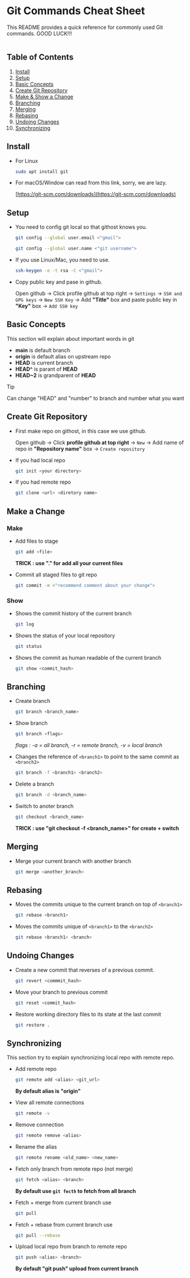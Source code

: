 Git Commands Cheat Sheet
========================

This README provides a quick reference for commonly used Git commands. GOOD LUCK!!!

![]()

Table of Contents
-----------------

1. [Install](#install)
2. [Setup](#setup)
3. [Basic Concepts](#basicconepts)
4. [Create Git Repository](#create-git-repo)
5. [Make & Show a Change](#makechange)
6. [Branching](#branching)
7. [Merging](#merging)
8. [Rebasing](#rebase)
9. [Undoing Changes](#undoing-changes)
10. [Synchronizing](#sync)

Install <a name="install"></a>
-------

- For Linux

	```sh
	sudo apt install git
	```

- For macOS/Window can read from this link, sorry, we are lazy.

	[https://git-scm.com/downloads](https://git-scm.com/downloads)

Setup <a name="setup"></a>
-----

- You need to config git local so that githost knows you.

	```sh
	git config --global user.email <"gmail">
	```
	```sh
	git config --global user.name <"git username">
	```

- If you use Linux/Mac, you need to use.

	```sh
	ssh-keygen -o -t rsa -C <"gmail">
	```

- Copy public key and pase in github.
	
	Open github -> Click profile github at top right -> `Settings` -> `SSH and GPG keys` -> `New SSH Key` -> Add **"Title"** box and paste public key in **"Key"** box -> `Add SSH key`
	<!-- insert a picture for put key -->

Basic Concepts <a name="basicconecpts"></a>
--------------

This section will explain about important words in git

- **main**		is default branch
- **origin**	is default alias on upstream repo
- **HEAD**		is current branch
- **HEAD^**		is parant of **HEAD**
- **HEAD~2**	is grandparent of **HEAD**

> [!TIP]
> Can change "HEAD" and "number" to branch and number what you want

Create Git Repository <a name="create-git-repo"></a>
--------------

- First make repo on githost, in this case we use github.

	Open github -> Click **profile github at top right** -> `New` -> Add name of repo in **"Repository name"** box -> `Create repository`
	<!-- maybe insert a picture -->

- If you had local repo
	
	```sh
	git init <your directory>
	```

- If you had remote repo

	```sh
	git clone <url> <diretory name>
	```

Make a Change <a name="makechange"></a>
-------------
### Make
- Add files to stage

	```sh
	git add <file>
	```

	**TRICK : use "." for add all your current files**

- Commit all staged files to git repo

	```sh
	git commit -m <"recommend comment about your change">
	```

### Show

- Shows the commit history of the current branch

	```sh
	git log
	```

- Shows the status of your local repository

	```sh
	git status
	```

- Shows the commit as human readable of the current branch

	```sh
	git show <commit_hash>
	```

Branching <a name="branching"></a>
---------

- Create branch

	```sh
	git branch <branch_name>
	```

- Show branch

	```sh
	git branch <flags>
	```

	*flags : -a = all branch, -r = remote branch, -v = local branch*

-  Changes the reference of ```<branch1>``` to point to the same commit as ```<branch2>```

	```sh
	git branch -f <branch1> <branch2>
	```

- Delete a branch

	```sh
	git branch -d <branch_name>
	```

- Switch to anoter branch

	```sh
	git checkout <branch_name>
	```

	**TRICK : use "git checkout -f <branch_name>" for create + switch**

Merging <a name="merging"></a>
-------

- Merge your current branch with another branch

	```sh
	git merge <another_branch>
	```

Rebasing <a name="rebase"></a>
--------

- Moves the commits unique to the current branch on top of ```<branch1>```

	```sh
	git rebase <branch1>
	```

- Moves the commits unique of ```<branch1>``` to the ```<branch2>```

	```sh
	git rebase <branch1> <branch>
	```

Undoing Changes <a name="undoing-changes"></a>
---------------

- Create a new commit that reverses of a previous commit.

	```sh
	git revert <commmit_hash>
	```

- Move your branch to previous commit

	```sh
	git reset <commit_hash>
	```

- Restore working directory files to its state at the last commit

	```sh
	git restore .
	```

Synchronizing <a name="sync"></a>
-------------

This section try to explain synchronizing local repo with remote repo.

- Add remote repo

	```sh
	git remote add <alias> <git_url>
	```

	**By default alias is "origin"**

- View all remote connections

	```sh
	git remote -v
	```

- Remove connection

	```sh
	git remote remove <alias>
	```

- Rename the alias

	```sh
	git remote rename <old_name> <new_name>
	```

- Fetch only branch from remote repo (not merge)

	```sh
	git fetch <alias> <branch>
	```

	**By default use ```git fecth``` to fetch from all branch**

- Fetch + merge from current branch use

	```sh
	git pull
	```

- Fetch + rebase from current branch use

	```sh
	git pull --rebase
	```

- Upload local repo from branch to remote repo

	```sh
	git push <alias> <branch>
	```

	**By default "git push" upload from current branch**
